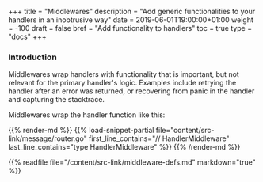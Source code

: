 +++
title = "Middlewares"
description = "Add generic functionalities to your handlers in an inobtrusive way"
date = 2019-06-01T19:00:00+01:00
weight = -100
draft = false 
bref = "Add functionality to handlers"
toc = true
type = "docs"
+++

### Introduction

Middlewares wrap handlers with functionality that is important, but not relevant for the primary handler's logic. 
Examples include retrying the handler after an error was returned, or recovering from panic in the handler
and capturing the stacktrace.

Middlewares wrap the handler function like this:

{{% render-md %}}
{{% load-snippet-partial file="content/src-link/message/router.go" first_line_contains="// HandlerMiddleware" last_line_contains="type HandlerMiddleware" %}}
{{% /render-md %}}

{{% readfile file="/content/src-link/middleware-defs.md" markdown="true" %}}
